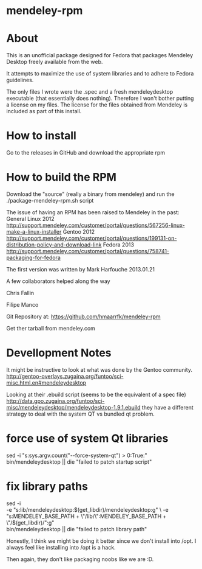 mendeley-rpm
============

About
============

This is an unofficial package designed for Fedora that packages
Mendeley Desktop freely available from the web.

It attempts to maximize the use of system libraries and to adhere to Fedora guidelines.

The only files I wrote were the .spec and a fresh mendeleydesktop executable (that essentially does nothing). Therefore I won't bother putting a license on my files. The license for the files obtained from Mendeley is included as part of this install.

How to install
============
Go to the releases in GitHub and download the appropriate rpm

How to build the RPM
============
Download the "source" (really a binary from mendeley) and run the ./package-mendeley-rpm.sh script


The issue of having an RPM has been raised to Mendeley in the past:
General Linux 2012
http://support.mendeley.com/customer/portal/questions/567256-linux-make-a-linux-installer
Gentoo 2012
http://support.mendeley.com/customer/portal/questions/199131-on-distribution-policy-and-download-link
Fedora 2013
http://support.mendeley.com/customer/portal/questions/758741-packaging-for-fedora


The first version was written by
Mark Harfouche
2013.01.21

A few collaborators helped along the way

Chris Fallin

Filipe Manco

Git Repository at:
https://github.com/hmaarrfk/mendeley-rpm

Get ther tarball from
mendeley.com

Devellopment Notes
============

It might be instructive to look at what was done by the Gentoo community.
http://gentoo-overlays.zugaina.org/funtoo/sci-misc.html.en#mendeleydesktop

Looking at their .ebuild script (seems to be the equivalent of a spec file)
http://data.gpo.zugaina.org/funtoo/sci-misc/mendeleydesktop/mendeleydesktop-1.9.1.ebuild
they have a different strategy to deal with the system QT vs bundled qt problem.


  # force use of system Qt libraries
  sed -i "s:sys\.argv\.count(\"--force-system-qt\") > 0:True:" \
    bin/mendeleydesktop || die "failed to patch startup script"

  # fix library paths
  sed -i \
    -e "s:lib/mendeleydesktop:$(get_libdir)/mendeleydesktop:g" \
    -e "s:MENDELEY_BASE_PATH + \"/lib/\":MENDELEY_BASE_PATH + \"/$(get_libdir)/\":g" \
    bin/mendeleydesktop || die "failed to patch library path"

Honestly, I think we might be doing it better since we don't install into /opt.
I always feel like installing into /opt is a hack.

Then again, they don't like packaging noobs like we are :D.
